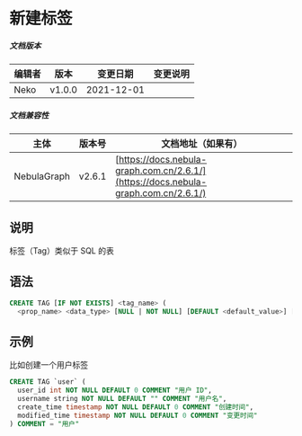 # 新建标签

##### 文档版本

| 编辑者 | 版本 | 变更日期 | 变更说明 |
| ----- | --- | ------- | ------- |
| Neko | v1.0.0 | 2021-12-01 | |

##### 文档兼容性

| 主体 | 版本号 | 文档地址（如果有） |
| -- | -- | -- |
| NebulaGraph | v2.6.1 | [https://docs.nebula-graph.com.cn/2.6.1/](https://docs.nebula-graph.com.cn/2.6.1/) |

## 说明

标签（Tag）类似于 SQL 的表

## 语法

```sql
CREATE TAG [IF NOT EXISTS] <tag_name> (
  <prop_name> <data_type> [NULL | NOT NULL] [DEFAULT <default_value>] [COMMENT '<comment>'] [{, <prop_name> <data_type> [NULL | NOT NULL] [DEFAULT <default_value>] [COMMENT '<comment>']} ...] ) [TTL_DURATION = <ttl_duration>] [TTL_COL = <prop_name>] [COMMENT = '<comment>'];
```

## 示例

比如创建一个用户标签

```sql
CREATE TAG `user` (
  user_id int NOT NULL DEFAULT 0 COMMENT "用户 ID",
  username string NOT NULL DEFAULT "" COMMENT "用户名",
  create_time timestamp NOT NULL DEFAULT 0 COMMENT "创建时间",
  modified_time timestamp NOT NULL DEFAULT 0 COMMENT "变更时间"
) COMMENT = "用户"
```

